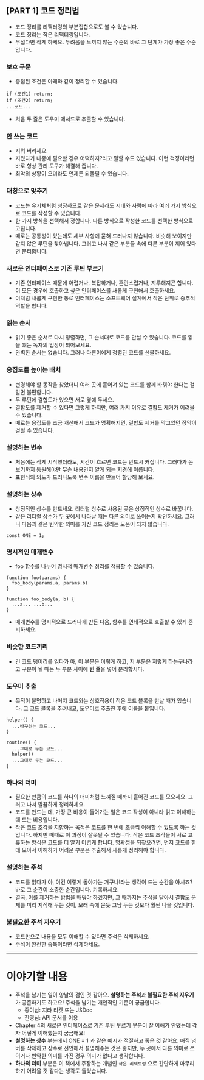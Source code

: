 ## [PART 1] 코드 정리법

-   코드 정리를 리팩터링의 부분집합으로도 볼 수 있습니다.
-   코드 정리는 작은 리팩터링입니다.
-   무섭다면 작게 하세요. 두려움을 느끼지 않는 수준의 바로 그 단계가 가장 좋은 수준입니다.

### 보호 구문

-   중첩된 조건은 아래와 같이 정리할 수 있습니다.

```
if (조건1) return;
if (조건2) return;
...코드...
```

-   처음 두 줄은 도우미 메서드로 추출할 수 있습니다.

### 안 쓰는 코드

-   지워 버리세요.
-   지웠다가 나중에 필요할 경우 어떡하지?라고 말할 수도 있습니다. 이런 걱정이라면 바로 형상 관리 도구가 해결해 줍니다.
-   최악의 상황이 오더라도 언제든 되돌릴 수 있습니다.

### 대칭으로 맞추기

-   코드는 유기체처럼 성장하므로 같은 문제라도 시대와 사람에 따라 여러 가지 방식으로 코드를 작성할 수 있습니다.
-   한 가지 방식을 선택해서 정합니다. 다른 방식으로 작성한 코드를 선택한 방식으로 고칩니다.
-   때로는 공통성이 있는데도 세부 사항에 묻혀 드러나지 않습니다. 비슷해 보이지만 같지 않은 루틴을 찾아냅니다. 그러고 나서 같은 부분들 속에 다른 부분이 끼어 있다면 분리합니다.

### 새로운 인터페이스로 기존 루틴 부르기

-   기존 인터페이스 때문에 어렵거나, 복잡하거나, 혼란스럽거나, 지루해지곤 합니다. 이 모든 경우에 호출하고 싶은 인터페이스를 새롭게 구현해서 호출하세요.
-   이처럼 새롭게 구현한 통로 인터페이스는 소프트웨어 설계에서 작은 단위로 중추적 역할을 합니다.

### 읽는 순서

-   읽기 좋은 순서로 다시 정렬하면, 그 순서대로 코드를 만날 수 있습니다. 코드를 읽을 떄는 독자의 입장이 되어보세요.
-   완벽한 순서는 없습니다. 그러나 다른이에게 정렬된 코드를 선물하세요.

### 응집도를 높이는 배치

-   변경해야 할 동작을 찾았더니 여러 곳에 흩어져 있는 코드를 함께 바꿔야 한다는 걸 알면 불편합니다.
-   두 루틴에 결합도가 있으면 서로 옆에 두세요.
-   결합도를 제거할 수 있다면 그렇게 하지만, 여러 가지 이유로 결합도 제거가 어려울 수 있습니다.
-   때로는 응집도를 조금 개선해서 코드가 명확해지면, 결합도 제거를 막고있던 장막이 걷힐 수 있습니다.

### 설명하는 변수

-   처음에는 작게 시작했더라도, 시간이 흐르면 코드는 반드시 커집니다. 그러다가 돋보기까지 동원해야만 무슨 내용인지 알게 되는 지경에 이릅니다.
-   표현식의 의도가 드러나도록 변수 이름을 만들어 할당해 보세요.

### 설명하는 상수

-   상징적인 상수를 만드세요. 리터럴 상수로 사용된 곳은 상징적인 상수로 바꿉니다.
-   같은 리터럴 상수가 두 곳에서 나타날 때는 다른 의미로 쓰이는지 확인하세요. 그러니 다음과 같은 빈약한 의미를 가진 코드 정리는 도움이 되지 않습니다.

```
const ONE = 1;
```

### 명시적인 매개변수

-   foo 함수를 나누어 명시적 매개변수 정리를 적용할 수 있습니다.

```
function foo(params) {
  foo_body(params.a, params.b)
}

function foo_body(a, b) {
  ...a... ...b...
}
```

-   매개변수를 명시적으로 드러나게 만든 다음, 함수를 연쇄적으로 호출할 수 있게 준비하세요.

### 비슷한 코드끼리

-   긴 코드 덩어리를 읽다가 아, 이 부분은 이렇게 하고, 저 부분은 저렇게 하는구나라고 구분이 될 때는 두 부분 사이에 **빈 줄**을 넣어 분리합시다.

### 도우미 추출

-   목적이 분명하고 나머지 코드와는 상호작용이 적은 코드 블록을 만날 때가 있습니다. 그 코드 블록을 추려내고, 도우미로 추출한 후에 이름을 붙입니다.

```
helper() {
  ...바꾸려는 코드...
}

routine() {
  ...그대로 두는 코드...
  helper()
  ...그대로 두는 코드...
}
```

### 하나의 더미

-   필요한 만큼의 코드를 하나의 더미처럼 느껴질 때까지 흩어진 코드를 모으세요. 그러고 나서 깔끔하게 정리하세요.
-   코드를 만드는 데, 가장 큰 비용이 들어가는 일은 코드 작성이 아니라 읽고 이해하는 데 드는 비용입니다.
-   작은 코드 조각을 지향하는 목적은 코드를 한 번에 조금씩 이해할 수 있도록 하는 것입니다. 하지만 때때로 이 과정이 잘못될 수 있습니다. 작은 코드 조각들이 서로 교류하는 방식은 코드를 더 알기 어렵게 합니다. 명확성을 되찾으려면, 먼저 코드를 한데 모아서 이해하기 어려운 부분은 추출해서 새롭게 정리해야 합니다.

### 설명하는 주석

-   코드를 읽다가 아, 이건 이렇게 돌아가는 거구나!라는 생각이 드는 순간을 아시죠? 바로 그 순간이 소중한 순간입니다. 기록하세요.
-   결국, 이를 제거하는 방법을 배워야 하겠지만, 그 때까지는 주석을 달아서 결합도 문제를 미리 지적해 두는 것이, 모래 속에 묻듯 그냥 두는 것보다 훨씬 나을 것입니다.

### 불필요한 주석 지우기

-   코드만으로 내용을 모두 이해할 수 있다면 주석은 삭제하세요.
-   주석이 완전한 중복이라면 삭제하세요.

---

# 이야기할 내용

-   주석을 남기는 일이 양날의 검인 것 같아요. **설명하는 주석**과 **불필요한 주석 지우기**가 공존하기도 하고요! 주석을 남기는 개인적인 기준이 궁금합니다.
    -   종이님: 지라 티켓 또는 JSDoc
    -   진영님: API 문서를 이용
-   Chapter 4의 새로운 인터페이스로 기존 루틴 부르기 부분이 잘 이해가 안됐는데 각자 어떻게 이해했는지 궁금해요!
-   **설명하는 상수** 부분에서 ONE = 1 과 같은 예시가 적절하고 좋은 것 같아요. 매직 넘버를 삭제하고 상수로 선언해서 설명해주는 것은 좋지만, 두 곳에서 다른 의미로 쓰이거나 빈약한 의미를 가진 경우 의미가 없다고 생각합니다.
-   **하나의 더미** 부분은 이 책에서 주장하는 개념인 `작은 리팩토링` 으로 간단하게 마무리하기 어려울 것 같다는 생각도 들었습니다.
